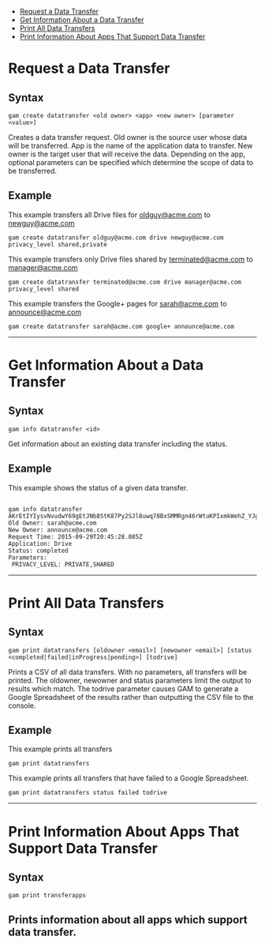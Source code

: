 - [Request a Data Transfer](#request-a-data-transfer)
- [Get Information About a Data Transfer](#get-information-about-a-data-transfer)
- [Print All Data Transfers](#print-all-data-transfers)
- [Print Information About Apps That Support Data Transfer](#print-information-about-apps-that-support-data-transfer)

# Request a Data Transfer
## Syntax
```
gam create datatransfer <old owner> <app> <new owner> [parameter <value>]
```
Creates a data transfer request. Old owner is the source user whose data will be transferred. App is the name of the application data to transfer. New owner is the target user that will receive the data. Depending on the app, optional parameters can be specified which determine the scope of data to be transferred.

## Example
This example transfers all Drive files for oldguy@acme.com to newguy@acme.com
```
gam create datatransfer oldguy@acme.com drive newguy@acme.com privacy_level shared,private
```
This example transfers only Drive files shared by terminated@acme.com to manager@acme.com
```
gam create datatransfer terminated@acme.com drive manager@acme.com privacy_level shared
```
This example transfers the Google+ pages for sarah@acme.com to announce@acme.com
```
gam create datatransfer sarah@acme.com google+ announce@acme.com
```
---

# Get Information About a Data Transfer
## Syntax
```
gam info datatransfer <id>
```
Get information about an existing data transfer including the status.

## Example
This example shows the status of a given data transfer.
```

gam info datatransfer AKrEtIYIysvNvudwY69gEtJNb85tK87Py2SJl8uwq78BxSMMRgn46rWtuKPIxmkWehZ_YJguKbSs
Old Owner: sarah@acme.com
New Owner: announce@acme.com
Request Time: 2015-09-29T20:45:28.085Z
Application: Drive
Status: completed
Parameters:
 PRIVACY_LEVEL: PRIVATE,SHARED
```
---
# Print All Data Transfers
## Syntax
```
gam print datatransfers [oldowner <email>] [newowner <email>] [status <completed|failed|inProgress|pending>] [todrive]
```
Prints a CSV of all data transfers. With no parameters, all transfers will be printed. The oldowner, newowner and status parameters limit the output to results which match. The todrive parameter causes GAM to generate a Google Spreadsheet of the results rather than outputting the CSV file to the console.

## Example
This example prints all transfers
```
gam print datatransfers
```
This example prints all transfers that have failed to a Google Spreadsheet.
```
gam print datatransfers status failed todrive
```
---

# Print Information About Apps That Support Data Transfer
## Syntax
```
gam print transferapps
```
Prints information about all apps which support data transfer.
---
